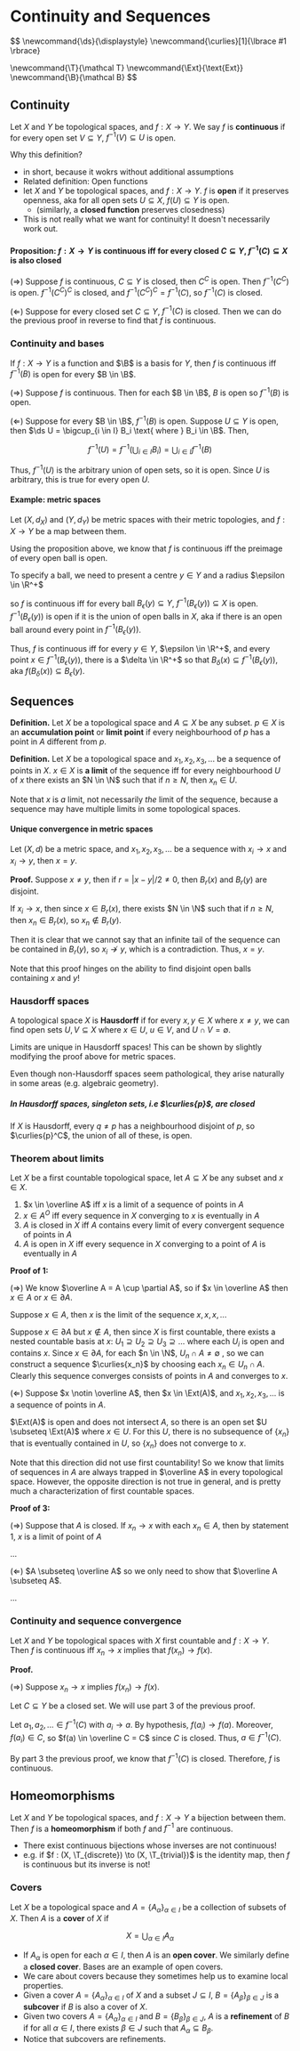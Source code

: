 # Continuity and Sequences

$$
\newcommand{\ds}{\displaystyle}
\newcommand{\curlies}[1]{\lbrace #1 \rbrace}

\newcommand{\T}{\mathcal T}
\newcommand{\Ext}{\text{Ext}}
\newcommand{\B}{\mathcal B}
$$

## Continuity

Let $X$ and $Y$ be topological spaces, and $f: X \to Y$. We say $f$ is **continuous** if for every open set $V \subseteq Y$, $f^{-1}(V) \subseteq U$ is open.

Why this definition?

- in short, because it wokrs without additional assumptions
- Related definition: Open functions
- let $X$ and $Y$ be topological spaces, and $f: X \to Y$. $f$ is **open** if it preserves openness, aka for all open sets $U \subseteq X$, $f(U) \subseteq Y$ is open.
  - (similarly, a **closed function** preserves closedness)
- This is not really what we want for continuity! It doesn't necessarily work out.

#### Proposition: $f: X \to Y$ is continuous iff for every closed $C \subseteq Y$, $f^{-1}(C) \subseteq X$ is also closed

($\Rightarrow$) Suppose $f$ is continuous, $C \subseteq Y$ is closed, then $C^C$ is open. Then $f^{-1}(C^C)$ is open. $f^{-1}(C^C)^C$ is closed, and $f^{-1}(C^C)^C = f^{-1}(C)$, so $f^{-1}(C)$ is closed.

($\Leftarrow$) Suppose for every closed set $C \subseteq Y$, $f^{-1}(C)$ is closed. Then we can do the previous proof in reverse to find that $f$ is continuous.

### Continuity and bases

If $f: X \to Y$ is a function and $\B$ is a basis for $Y$, then $f$ is continuous iff $f^{-1}(B)$ is open for every $B \in \B$.

($\Rightarrow$) Suppose $f$ is continuous. Then for each $B \in \B$, $B$ is open so $f^{-1}(B)$ is open.

($\Leftarrow$) Suppose for every $B \in \B$, $f^{-1}(B)$ is open. Suppose $U \subseteq Y$ is open, then $\ds U = \bigcup_{i \in I} B_i \text{ where } B_i \in \B$. Then,

$$
f^{-1}(U) = f^{-1}\left(\bigcup_{i \in I} B_i\right) = \bigcup_{i \in I} f^{-1}(B)
$$

Thus, $f^{-1}(U)$ is the arbitrary union of open sets, so it is open. Since $U$ is arbitrary, this is true for every open $U$.

#### Example: metric spaces

Let $(X, d_X)$ and $(Y, d_Y)$ be metric spaces with their metric topologies, and $f: X \to Y$ be a map between them.

Using the proposition above, we know that $f$ is continuous iff the preimage of every open ball is open.

To specify a ball, we need to present a centre $y \in Y$ and a radius $\epsilon \in \R^+$

so $f$ is continuous iff for every ball $B_\epsilon(y) \subseteq Y$, $f^{-1}(B_\epsilon(y)) \subseteq X$ is open. $f^{-1}(B_\epsilon(y))$ is open if it is the union of open balls in $X$, aka if there is an open ball around every point in $f^{-1}(B_\epsilon(y))$.

Thus, $f$ is continuous iff for every $y \in Y$, $\epsilon \in \R^+$, and every point $x \in f^{-1}(B_\epsilon(y))$, there is a $\delta \in \R^+$ so that $B_\delta(x) \subseteq f^{-1}(B_\epsilon(y))$, aka $f(B_\delta(x)) \subseteq B_\epsilon(y)$.

## Sequences

**Definition.** Let $X$ be a topological space and $A \subseteq X$ be any subset. $p \in X$ is an **accumulation point** or **limit point** if every neighbourhood of $p$ has a point in $A$ different from $p$.

**Definition.** Let $X$ be a topological space and $x_1, x_2, x_3, ...$  be a sequence of points in $X$. $x \in X$ is **a limit** of the sequence iff for every neighbourhood $U$ of $x$ there exists an $N \in \N$ such that if $n \geq N$, then $x_n \in U$.

Note that $x$ is *a* limit, not necessarily *the* limit of the sequence, because a sequence may have multiple limits in some topological spaces.

#### Unique convergence in metric spaces

Let $(X, d)$ be a metric space, and $x_1, x_2, x_3, ...$ be a sequence with $x_i \to x$ and $x_i \to y$, then $x = y$.

**Proof.** Suppose $x \neq y$, then if $r = \vert x - y \vert / 2 \neq 0$, then $B_r(x)$ and $B_r(y)$ are disjoint.

If $x_i \to x$, then since $x \in B_r(x)$, there exists $N \in \N$ such that if $n \geq N$, then $x_n \in B_r(x)$, so $x_n \notin B_r(y)$.

Then it is clear that we cannot say that an infinite tail of the sequence can be contained in $B_r(y)$, so $x_i \not \to y$, which is a contradiction. Thus, $x = y$.

Note that this proof hinges on the ability to find disjoint open balls containing $x$ and $y$!

### Hausdorff spaces

A topological space $X$ is **Hausdorff** if for every $x, y \in X$ where $x \neq y$, we can find open sets $U, V \subseteq X$ where $x \in U$, $u \in V$, and $U \cap V = \emptyset$.

Limits are unique in Hausdorff spaces! This can be shown by slightly modifying the proof above for metric spaces.

Even though non-Hausdorff spaces seem pathological, they arise naturally in some areas (e.g. algebraic geometry).

##### In Hausdorff spaces, singleton sets, i.e $\curlies{p}$, are closed

If $X$ is Hausdorff, every $q \neq p$ has a neighbourhood disjoint of $p$, so $\curlies{p}^C$, the union of all of these, is open.

### Theorem about limits

Let $X$ be a first countable topological space, let $A \subseteq X$ be any subset and $x \in X$.

1. $x \in \overline A$ iff $x$ is a limit of a sequence of points in $A$
2. $x \in A^O$ iff every sequence in $X$ converging to $x$ is eventually in $A$
3. $A$ is closed in $X$ iff $A$ contains every limit of every convergent sequence of points in $A$
4. $A$ is open in $X$ iff every sequence in $X$ converging to a point of $A$ is eventually in $A$

**Proof of 1:**

($\Rightarrow$) We know $\overline A = A \cup \partial A$, so if $x \in \overline A$ then $x \in A$ or $x \in \partial A$.

Suppose $x \in A$, then $x$ is the limit of the sequence $x, x, x, ...$

Suppose $x \in \partial A$ but $x \notin A$, then since $X$ is first countable, there exists a nested countable basis at $x$: $U_1 \supseteq U_2 \supseteq U_3 \supseteq ...$ where each $U_i$ is open and contains $x$. Since $x \in \partial A$, for each $n \in \N$, $U_n \cap A \neq \emptyset$ , so we can construct a sequence $\curlies{x_n}$ by choosing each $x_n \in U_n \cap A$. Clearly this sequence converges consists of points in $A$ and converges to $x$.

($\Leftarrow$) Suppose $x \notin \overline A$, then $x \in \Ext(A)$, and $x_1, x_2, x_3, ...$ is a sequence of points in $A$.

$\Ext(A)$ is open and does not intersect $A$, so there is an open set $U \subseteq \Ext(A)$ where $x \in U$. For this $U$, there is no subsequence of $\lbrace x_n \rbrace$ that is eventually contained in $U$, so $\lbrace x_n \rbrace$ does not converge to $x$.

Note that this direction did not use first countability! So we know that limits of sequences in $A$ are always trapped in $\overline A$ in every topological space. However, the opposite direction is not true in general, and is pretty much a characterization of first countable spaces.

**Proof of 3:**

($\Rightarrow$) Suppose that $A$ is closed. If $x_n \to x$ with each $x_n \in A$, then by statement 1, $x$ is a limit of point of $A$

...

($\Leftarrow$) $A \subseteq \overline A$ so we only need to show that $\overline A \subseteq A$.

...

### Continuity and sequence convergence

Let $X$ and $Y$ be topological spaces with $X$ first countable and $f: X \to Y$. Then $f$ is continuous iff $x_n \to x$ implies that $f(x_n) \to f(x)$.

**Proof.**

($\Rightarrow$) Suppose $x_n \to x$ implies $f(x_n) \to f(x)$.

Let $C \subseteq Y$ be a closed set. We will use part 3 of the previous proof.

Let $a_1, a_2, ... \in f^{-1}(C)$ with $a_i \to a$. By hypothesis, $f(a_i) \to f(a)$. Moreover, $f(a_i) \in C$, so $f(a) \in \overline C = C$ since $C$ is closed. Thus, $a \in f^{-1}(C)$.

By part 3 the previous proof, we know that $f^{-1}(C)$ is closed. Therefore, $f$ is continuous.

## Homeomorphisms

Let $X$ and $Y$ be topological spaces, and $f: X \to Y$ a bijection between them. Then $f$ is a **homeomorphism** if both $f$ and $f^{-1}$ are continuous.

- There exist continuous bijections whose inverses are not continuous!
- e.g. if $f : (X, \T_{discrete}) \to (X, \T_{trivial})$ is the identity map, then $f$ is continuous but its inverse is not!

### Covers

Let $X$ be a topological space and $A = \lbrace A_\alpha \rbrace_{\alpha \in I}$ be a collection of subsets of $X$. Then $A$ is a **cover** of $X$ if

$$
X = \bigcup_{\alpha \in I} A_\alpha
$$

- If $A_\alpha$ is open for each $\alpha \in I$, then $A$ is an **open cover**. We similarly define a **closed cover**. Bases are an example of open covers.
- We care about covers because they sometimes help us to examine local properties.
- Given a cover $A = \lbrace A_\alpha \rbrace_{\alpha \in I}$ of $X$ and a subset $J \subseteq I$, $B = \lbrace A_\beta \rbrace_{\beta \in J}$ is a **subcover** if $B$ is also a cover of $X$.
- Given two covers $A = \lbrace A_\alpha \rbrace_{\alpha \in I}$ and $B = \lbrace B_\beta \rbrace_{\beta \in J}$, $A$ is a **refinement** of $B$ if for all $\alpha \in I$, there exists $\beta \in J$ such that $A_\alpha \subseteq B_\beta$.
- Notice that subcovers are refinements.